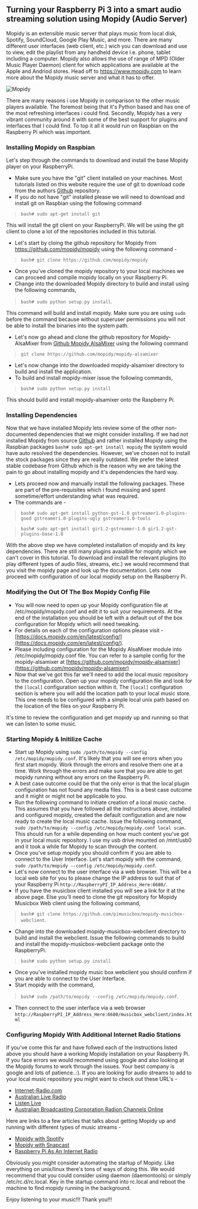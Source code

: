 
## Turning your Raspberry Pi 3 into a smart audio streaming solution using Mopidy (Audio Server)

Mopidy is an extensible music server that plays music from local disk, Spotify, SoundCloud, Google Play Music, and more. There are many different user interfaces (web client, etc.) wich you can download and use to view, edit the playlist from any handheld device i.e. phone, tablet including a computer. Mopidy also allows the use of range of MPD (Older Music Player Daemon) client for which applications are available at the Apple and Andriod stores. Head off to https://www.mopidy.com to learn more about the Mopidy music server and what it has to offer.

![Mopidy](https://raw.githubusercontent.com/tangowhisky37/RasPiSetupGuide/master/images/mopidy.png)

There are many reasons i use Mopidy in comparison to the other music players available. The foremost being that it's Python based and has one of the most refreshing interfaces i could find. Secondly, Mopidy has a very vibrant community around it with some of the best support for plugins and interfaces that I could find. To top it all it would run on Raspbian on the Raspberry Pi which was important.

### Installing Mopidy on Raspbian

Let's step through the commands to download and install the base Mopidy player on your RaspberryPi.

* Make sure you have the "git" client installed on your machines. Most tutorials listed on this website require the use of git to download code from the authors [Github](https://github.com) repository. 
* If you do not have "git" installed please we will need to download and install git on Raspbian using the following command

> `bash# sudo apt-get install git` 

This will install the git client on your RaspberryPi. We will be using the git client to clone a lot of the repositories included in this tutorial.

* Let's start by cloing the github repository for Mopidy from https://github.com/mopidy/mopidy using the following command - 

> `bash# git clone https://github.com/mopidy/mopidy`

* Once you've cloned the mopidy repository to your local machines we can proceed and compile mopidy locally on your Raspberry Pi.
* Change into the downloaded Mopidy directory to build and install using the following commands, 

> `bash# sudo python setup.py install`. 

This command will build and install mopidy. Make sure you are using `sudo` before the command because without superuser permissions you will not be able to install the binaries into the system path.
* Let's now go ahead and clone the github repository for Mopidy-AlsaMixer from [Github Mopidy AlsaMixer](https://github.com/mopidy/mopidy-alsamixer) using the following command 

> `git clone https://github.com/mopidy/mopidy-alsamixer`

* Let's now change into the downloaded mopidy-alsamixer directory to build and install the application. 
* To build and install mopidy-mixer issue the following commands, 

> `bash# sudo python setup.py install`

 This should build and install mopidy-alsamixer onto the Raspberry Pi.

### Installing Dependencies 

Now that we have installed Mopidy lets review some of the other non-documented dependencies that we might consider installing. If we had not installed Mopidy from source [Github](https://github.com) and rather installed Mopidy using the Raspbian packages `bash# sudo apt-get install mopidy` the system would have auto resolved the dependencies. However, we've chosen not to install the stock packages since they are really outdated. We prefer the latest stable codebase from Github which is the reason why we are taking the pain to go about installing mopidy and it's dependencies the hard way. 

* Lets proceed now and manually install the following packages. These are part of the pre-requisites which i found missing and spent sometime/effort understanding what was required. 
* The commands are - 

 >`bash# sudo apt-get install python-gst-1.0 gstreamer1.0-plugins-good gstreamer1.0-plugins-ugly gstreamer1.0-tools` 

 >`bash# sudo apt-get install gir1.2-gstreamer-1.0 gir1.2-gst-plugins-base-1.0`

With the above step we have completed installation of mopidy and its key dependencies. There are still many plugins avaialble for mopidy which we can't cover in this tutorial. To download and install the relevant plugins (to play different types of audio files, streams, etc.) we would recommend that you visit the mopidy page and look up the documentation. Lets now proceed with configuration of our local mopidy setup on the Raspberry Pi.

### Modifying the Out Of The Box Mopidy Config File

* You will now need to open up your Mopidy configuration file at /etc/mopidy/mopidy.conf and edit it to suit your requirements. At the end of the installation you should be left with a default out of the box configuration for Mopidy which will need tweaking.
* For details on each of the configuration options please visit - [https://docs.mopidy.com/en/latest/config/](https://docs.mopidy.com/en/latest/config/). 
* Please including configuration for the Mopidy AlsaMixer module into /etc/mopidy/mopidy.conf file. You can refer to a sample config for the mopidy-alsamixer at [https://github.com/mopidy/mopidy-alsamixer](https://github.com/mopidy/mopidy-alsamixer)
* Now that we've got this far we'll need to add the local music repository to the configuration. Open up your mopidy configuration file and look for the `[local]` configuration section within it. The `[local]` configuration section is where you will add the location path to your local music store. This one needs to be configured with a simple local unix path based on the location of the files on your Raspberry Pi. 

It's time to review the configuration and get mopidy up and running so that we can listen to some music. 

### Starting Mopidy & Initilize Cache

* Start up Mopidy using `sudo /path/to/mopidy --config /etc/mopidy/mopidy.conf`. It's likely that you will see errors when you first start mopidy. Work through the errors and resolve them one at a time. Work through the errors and make sure that you are able to get mopidy running without any errors on the Raspberry Pi.
* A best case outcome could be that the only error is that the local plugin configuration has not found any media files. This is a best case outcome and it might or might not be applicable to you.
* Run the following command to initiate creation of a local music cache. This assumes that you have followed all the instructions above, installed and configured mopidy, created the default configuration and are now ready to create the local music cache. Issue the following command, `sudo /path/to/mopidy --config /etc/mopidy/mopidy.conf local scan`. This should run for a while depending on how much content you've got in your local music repository. I use my usb drive mounted on /mnt/usb0 and it took a while for Mopidy to scan through the content. 
* Once you've setup mopidy you should confirm if you are able to connect to the User Interface. Let's start mopidy with the command, `sudo /path/to/mopidy --config /etc/mopidy/mopidy.conf`. 
* Let's now connect to the user interface via a web browser. This will be a local web site for you to please change the IP address to suit that of your Raspberry Pi `http://RaspberryPI_IP_Address_Here:6680/`.
* If you have the musicbox client installed you will see a link for it at the above page. Else you'll need to clone the git repository for Mopidy Musicbox Web client using the following command, 

> `bash# git clone https://github.com/pimusicbox/mopidy-musicbox-webclient`.

* Change into the downloaded mopidy-musicbox-webclient directory to build and install the webclient. Issue the following commands to build and install the mopidy-musicbox-webclient package onto the RaspberryPi.

> `bash# sudo python setup.py install`

* Once you've installed mopidy music box webclient you should confirm if you are able to connect to the User Interface. 
* Start mopidy with the command, 

> `bash# sudo /path/to/mopidy --config /etc/mopidy/mopidy.conf`.

* Then connect to the user interface via a web browser  `http://RaspberryPI_IP_Address_Here:6680/musicbox_webclient/index.html`

### Configuring Mopidy With Additional Internet Radio Stations

If you've come this far and have follwed each of the instructions listed above you should have a working Mopidy installation on your Raspberry Pi. If you face errors we would recommend using google and also looking at the Mopidy forums to work through the issues. Your best company is google and lots of patience..:). If you are looking for audio streams to add to your local music repository you might want to check out these URL's - 

* [Internet-Radio.com](https://www.internet-radio.com/)
* [Australian Live Radio](http://www.australianliveradio.com/)
* [Listen Live](http://www.listenlive.eu/jazz.html)
* [Australian Broadcasting Corporation Radion Channels Online](https://radio.abc.net.au/help/streams)

Here are links to a few articles that talks about getting Mopidy up and running with different types of music streams - 

* [Mopidy with Spotify](http://raspberry-at-home.com/mopidy-spotify-client/)
* [Mopidy with Snapcast](https://home-assistant.io/blog/2016/02/18/multi-room-audio-with-snapcast/)
* [Raspberry Pi As An Internet Radio](https://baheyeldin.com/technology/linux/raspberry-pi-2-internet-radio-using-mopidy.html)

Obviously you might consider automating the startup of Mopidy. Like everything on unix/linux there's tons of ways of doing this. We would recommend that you could consider using daemon (daemontools) or simply /etc/rc.d/rc.local. Key in the startup command into rc.local and reboot the machine to find mopidy running in the background.

Enjoy listening to your music!!! Thank you!!!


